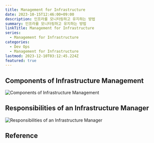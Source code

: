```yaml
---
title: Management for Infrastructure
date: 2023-10-15T12:46:00+09:00
description: 인프라를 모니터링하고 유지하는 방법
summary: 인프라를 모니터링하고 유지하는 방법
linkTitle: Management for Infrastructure
series:  
  - Management for Infrastructure
categories:
  - Dev Ops
  - Management for Infrastructure
lastmod: 2023-12-10T03:12:45.224Z
featured: true
---
```


## Components of Infrastructure Management

![Components of Infrastructure Management](media/images/3-components-of-infrastructure-management.png "https://zapier.com/blog/infrastructure-management/")

## Responsibilities of an Infrastructure Manager

![Responsibilities of an Infrastructure Manager](media/images/responsibilities-of-an-infrastructure-manager.png "https://zapier.com/blog/infrastructure-management/")

## Reference
